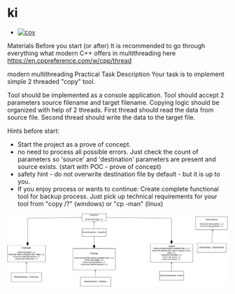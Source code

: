 # ki 
+ [![cov](https://akukhta.github.io/ki/badges/coverage.svg)](https://github.com/akukhta/ki/actions)

Materials
Before you start (or after) It is recommended to go through everything what modern C++ offers in multithreading here https://en.cppreference.com/w/cpp/thread

modern multithreading
Practical Task Description
Your task is to implement simple 2 threaded "copy" tool.

Tool should be implemented as a console application.
Tool should accept 2 parameters source filename and target filename.
Copying logic should be organized with help of 2 threads.
First thread should read the data from source file.
Second thread should write the data to the target file.
 

 

Hints before start:
* Start the project as a prove of concept.
* no need to process all possible errors. Just check the count of parameters so 'source' and 'destination' parameters are present and source exists. (start with POC - prove of concept)
* safety hint - do not overwrite destination file by default - but it is up to you.
* If you enjoy process or wants to continue: Create complete functional tool for backup process. Just pick up technical requirements for your tool from "copy /?" (windows) or "cp -man" (linux)

![alt text](diagram.png "Title")
